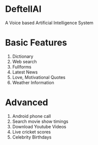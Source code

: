 # DeftellAI
A Voice based Artificial Intelligence System

# Basic Features
1. Dictionary
2. Web search
3. Fullforms
4. Latest News
5. Love, Motivational Quotes 
6. Weather Information

# Advanced
1. Android phone call
2. Search movie show timings
3. Download Youtube Videos
4. Live cricket scores
5. Celebrity Birthdays 
